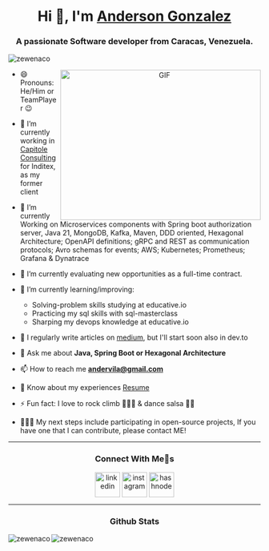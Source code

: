 <h1 align="center">Hi 👋, I'm <a href="https://www.linkedin.com/in/andervila/" target="blank">
Anderson Gonzalez</a></h1>
<h3 align="center">A passionate Software developer from Caracas, Venezuela.</h3>

<p align="left"> <img src="https://komarev.com/ghpvc/?username=Zewenaco&label=Profile%20views&color=0e75b6&style=flat" alt="zewenaco" /> </p>

<a target="_blank" align="center">
  <img align="right" top="500" height="300" width="400" alt="GIF" src="https://i.giphy.com/media/v1.Y2lkPTc5MGI3NjExZHdqYjlpNmt2ZHFnMHNxaWFpNTc5YjZod2ZwY3JkNHh2cWFrZmg3eSZlcD12MV9pbnRlcm5hbF9naWZfYnlfaWQmY3Q9Zw/WtTnAfZn6aVJfBzlN3/giphy.gif">
</a>

- 😄 Pronouns: He/Him or TeamPlayer 😉

- 🔭 I’m currently working in <a href="https://capitole-consulting.com/es/" target="blank">Capitole Consulting</a> for Inditex, as my former client

- 🌱 I’m currently Working on Microservices components with Spring boot authorization server, Java 21, MongoDB, Kafka, Maven, DDD oriented, Hexagonal Architecture; OpenAPI definitions; gRPC and REST as communication protocols; Avro schemas for events; AWS; Kubernetes; Prometheus; Grafana & Dynatrace

- 🤝 I’m currently evaluating new opportunities as a full-time contract.

- 🌱 I’m currently learning/improving:
    - Solving-problem skills studying at <a src="https://www.educative.io/path/ace-java-coding-interview" alt="ace-java-coding-interview"> educative.io </a>
    - Practicing my sql skills with <a src="https://github.com/DataWithDanny/sql-masterclass" alt="sql-masterclass"> sql-masterclass </a>
    - Sharping my devops knowledge at <a src="https://www.educative.io/path/devops-for-developers" alt="devops-for-developers"> educative.io </a>

- 📝 I regularly write articles on [medium](https://medium.com/@andervila), but I'll start soon also in dev.to

- 💬 Ask me about **Java, Spring Boot or Hexagonal Architecture**

- 📫 How to reach me **andervila@gmail.com**

- 📄 Know about my experiences <a href="https://github.com/Zewenaco/Me.io/blob/main/resume_2025.pdf" target="blank">Resume</a>

- ⚡ Fun fact: I love to rock climb 🧗🏽‍♂️ & dance salsa 🕺🏽

- 👨🏻‍💻 My next steps include participating in open-source projects, If you have one that I can contribute, please contact ME!

<hr>
<!--icons and links-->
<h3 align="center" > Connect With Me🤝s </h3>
<p align="center">
  <p align="center">
    <a href="https://www.linkedin.com/in/andervila/" target="blank"><img align="center" src="https://user-images.githubusercontent.com/88904952/234979284-68c11d7f-1acc-4f0c-ac78-044e1037d7b0.png" alt="linkedin" height="50" width="50" /></a>
    <a href="https://www.instagram.com/anderjvila/" target="blank"><img align="center" src="https://user-images.githubusercontent.com/88904952/234981169-2dd1e58f-4b7e-468c-8213-034ba62156c3.png" alt="instagram" height="50" width="50" /></a>
    <a href="https://medium.com/@andervila" target="blank"><img align="center" src="https://user-images.githubusercontent.com/88904952/234982196-562aea17-5532-4550-8c08-1c7cb994a541.png" alt="hashnode" height="50" width="50" /></a
  </p>
</p>


<hr>
<h3 align="center" > Github Stats </h3>
<p align="left">
  <img align="left" src="https://github-readme-stats.vercel.app/api/top-langs?username=zewenaco&show_icons=true&locale=en&layout=compact" alt="zewenaco" />
  <img align="left" src="https://github-readme-stats.vercel.app/api?username=zewenaco&show_icons=true" alt="zewenaco" />
</p>
